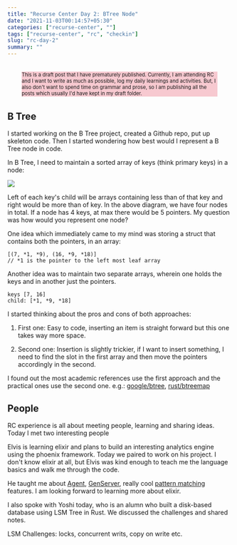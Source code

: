 ```yaml
---
title: "Recurse Center Day 2: BTree Node"
date: "2021-11-03T00:14:57+05:30"
categories: ["recurse-center", ""]
tags: ["recurse-center", "rc", "checkin"]
slug: "rc-day-2"
summary: ""
---
```


<div style="font-size: 0.7rem; margin: 2rem; background: #f7c9d0;"><p>This is a draft post that I have prematurely published. Currently, I am attending RC and I want to write as much as possible, log my daily learnings and activities. But, I also don't want to spend time on grammar and prose, so I am publishing all the posts which usually I'd have kept in my draft folder.</p></div>

## B Tree

I started working on the B Tree project, created a Github repo, put up skeleton code. Then I started wondering how best would I represent a B Tree node in code.

In B Tree, I need to maintain a sorted array of keys (think primary keys) in a node:

![](/blag/images/2021/b-tree.png)

Left of each key's child will be arrays containing less than of that key and right would be more than of key. In the above diagram, we have four nodes in total. If a node has 4 keys, at max there would be 5 pointers. My question was how would you represent one node?

One idea which immediately came to my mind was storing a struct that contains both the pointers, in an array:

```
[(7, *1, *9), (16, *9, *18)] 
// *1 is the pointer to the left most leaf array
```

Another idea was to maintain two separate arrays, wherein one holds the keys and in another just the pointers.

```
keys [7, 16]
child: [*1, *9, *18]
```

I started thinking about the pros and cons of both approaches:

1. First one: Easy to code, inserting an item is straight forward but this one takes way more space.

2. Second one: Insertion is slightly trickier, if I want to insert something, I need to find the slot in the first array and then move the pointers accordingly in the second.

I found out the most academic references use the first approach and the practical ones use the second one. e.g.: [google/btree](https://github.com/google/btree), [rust/btreemap](https://doc.rust-lang.org/src/alloc/collections/btree/node.rs.html)


## People

RC experience is all about meeting people, learning and sharing ideas. Today I met two interesting people 

Elvis is learning elixir and plans to build an interesting analytics engine using the phoenix framework. Today we paired to work on his project. I don't know elixir at all, but Elvis was kind enough to teach me the language basics and walk me through the code.

He taught me about [Agent](https://elixir-lang.org/getting-started/mix-otp/agent.html), [GenServer](https://elixir-lang.org/getting-started/mix-otp/genserver.html), really cool [pattern matching](https://elixir-lang.org/getting-started/pattern-matching.html) features. I am looking forward to learning more about elixir.

I also spoke with Yoshi today, who is an alumn who built a disk-based database using LSM Tree in Rust. We discussed the challenges and shared notes.

LSM Challenges: locks, concurrent writs, copy on write etc.
